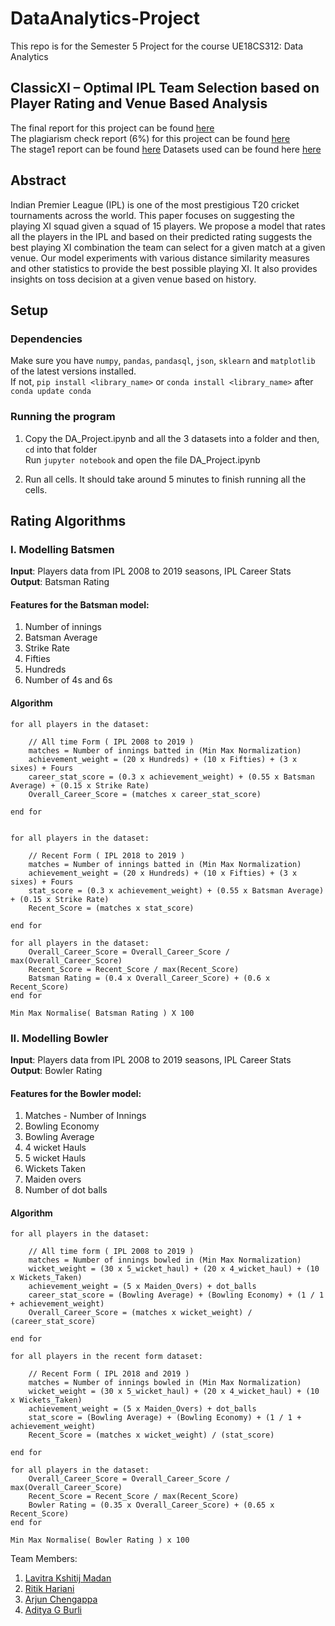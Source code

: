 # DataAnalytics-Project

This repo is for the Semester 5 Project for the course UE18CS312: Data Analytics

## ClassicXI – Optimal IPL Team Selection based on Player Rating and Venue Based Analysis

The final report for this project can be found [here](https://github.com/Lavitra15/DataAnalytics-Project/blob/main/065_Praxis-FinalReport.pdf)\
The plagiarism check report (6%) for this project can be found [here](https://github.com/Lavitra15/DataAnalytics-Project/blob/main/065_Praxis-PlagCheck.pdf)\
The stage1 report can be found [here](https://github.com/Lavitra15/DataAnalytics-Project/blob/main/65_Praxis-Stage1.pdf)
Datasets used can be found here [here](https://github.com/Lavitra15/DataAnalytics-Project/tree/main/Dataset)

## Abstract

Indian Premier League (IPL) is one of the
most prestigious T20 cricket tournaments across the world.
This paper focuses on suggesting the playing XI squad given
a squad of 15 players. We propose a model that rates all the
players in the IPL and based on their predicted rating
suggests the best playing XI combination the team can select
for a given match at a given venue. Our model experiments
with various distance similarity measures and other statistics
to provide the best possible playing XI. It also provides
insights on toss decision at a given venue based on history.

## Setup

### Dependencies
Make sure you have `numpy`, `pandas`, `pandasql`, `json`, `sklearn` and `matplotlib` of the latest versions installed.\
If not,
`pip install <library_name>`
or
`conda install <library_name>` after `conda update conda`

### Running the program 

1. Copy the DA_Project.ipynb and all the 3 datasets into a folder and then,\
`cd` into that folder\
Run `jupyter notebook` and open the file DA_Project.ipynb

2. Run all cells. It should take around 5 minutes to finish running all the cells.

## Rating Algorithms

### I. Modelling Batsmen

**Input**: Players data from IPL 2008 to 2019 seasons, IPL Career Stats  
**Output**: Batsman Rating

#### Features for the Batsman model:

1. Number of innings
2. Batsman Average
3. Strike Rate
4. Fifties
5. Hundreds
6. Number of 4s and 6s

#### Algorithm

```
for all players in the dataset:
    
    // All time Form ( IPL 2008 to 2019 )
    matches = Number of innings batted in (Min Max Normalization)
    achievement_weight = (20 x Hundreds) + (10 x Fifties) + (3 x sixes) + Fours
    career_stat_score = (0.3 x achievement_weight) + (0.55 x Batsman Average) + (0.15 x Strike Rate)
    Overall_Career_Score = (matches x career_stat_score)

end for


for all players in the dataset:
    
    // Recent Form ( IPL 2018 to 2019 )
    matches = Number of innings batted in (Min Max Normalization)
    achievement_weight = (20 x Hundreds) + (10 x Fifties) + (3 x sixes) + Fours
    stat_score = (0.3 x achievement_weight) + (0.55 x Batsman Average) + (0.15 x Strike Rate)
    Recent_Score = (matches x stat_score)

end for

for all players in the dataset:
    Overall_Career_Score = Overall_Career_Score / max(Overall_Career_Score)
    Recent_Score = Recent_Score / max(Recent_Score)
    Batsman Rating = (0.4 x Overall_Career_Score) + (0.6 x Recent_Score)
end for

Min Max Normalise( Batsman Rating ) X 100
```

### II. Modelling Bowler

**Input**: Players data from IPL 2008 to 2019 seasons, IPL Career Stats  
**Output**: Bowler Rating

#### Features for the Bowler model:

1. Matches - Number of Innings
2. Bowling Economy
3. Bowling Average
4. 4 wicket Hauls
5. 5 wicket Hauls
6. Wickets Taken
7. Maiden overs
8. Number of dot balls

#### Algorithm

```
for all players in the dataset:
    
    // All time form ( IPL 2008 to 2019 )
    matches = Number of innings bowled in (Min Max Normalization)
    wicket_weight = (30 x 5_wicket_haul) + (20 x 4_wicket_haul) + (10 x Wickets_Taken)
    achievement_weight = (5 x Maiden_Overs) + dot_balls
    career_stat_score = (Bowling Average) + (Bowling Economy) + (1 / 1 + achievement_weight)
    Overall_Career_Score = (matches x wicket_weight) / (career_stat_score) 

end for

for all players in the recent form dataset:
   
    // Recent Form ( IPL 2018 and 2019 ) 
    matches = Number of innings bowled in (Min Max Normalization)
    wicket_weight = (30 x 5_wicket_haul) + (20 x 4_wicket_haul) + (10 x Wickets_Taken)
    achievement_weight = (5 x Maiden_Overs) + dot_balls
    stat_score = (Bowling Average) + (Bowling Economy) + (1 / 1 + achievement_weight)
    Recent_Score = (matches x wicket_weight) / (stat_score) 
    
end for

for all players in the dataset:
    Overall_Career_Score = Overall_Career_Score / max(Overall_Career_Score)
    Recent_Score = Recent_Score / max(Recent_Score)
    Bowler Rating = (0.35 x Overall_Career_Score) + (0.65 x Recent_Score)
end for

Min Max Normalise( Bowler Rating ) x 100
```


Team Members:
1. [Lavitra Kshitij Madan](https://github.com/Lavitra15)
2. [Ritik Hariani](https://github.com/RITIKHARIANI)
3. [Arjun Chengappa](https://github.com/arjunchengappa)
4. [Aditya G Burli](https://github.com/AdityaBurli06)

